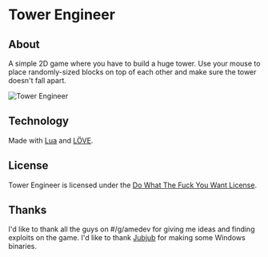 Tower Engineer
==============

About
-----
A simple 2D game where you have to build a huge tower. Use your mouse to place randomly-sized blocks on top of each other and make sure the tower doesn't fall apart.

![Tower Engineer](https://raw.github.com/davidgomes/tower-engineer/master/screenshot.png "Tower Engineer")

Technology
----------
Made with [Lua](http://www.lua.org) and [LÖVE](http://www.love2d.org).

License
-------
Tower Engineer is licensed under the [Do What The Fuck You Want License](https://github.com/davidgomes/tower-engineer/blob/master/LICENSE).

Thanks
------
I'd like to thank all the guys on #/g/amedev for giving me ideas and finding exploits on the game. I'd like to thank [Jubjub](https://github.com/Metanoia) for making some Windows binaries.